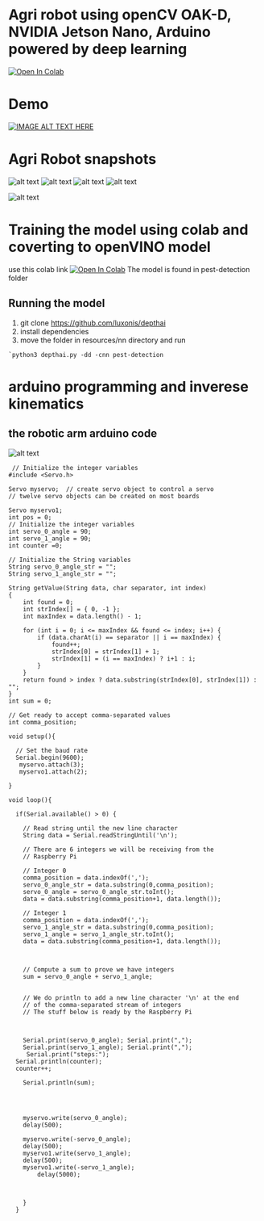 # Agri robot using openCV OAK-D, NVIDIA Jetson Nano, Arduino powered by deep learning
[![Open In Colab](https://colab.research.google.com/assets/colab-badge.svg)](https://colab.research.google.com/drive/1_K5FxxWU_yEn9JHKa6AOHjoY5Z5Prclv?usp=sharing)
# Demo
[![IMAGE ALT TEXT HERE](https://img.youtube.com/vi/lSZ1eWDyfjs/0.jpg)](https://www.youtube.com/watch?v=lSZ1eWDyfjs)

# Agri Robot snapshots
![alt text](https://github.com/kishorkuttan/Agri-Robot-/blob/master/IMG_20201101_151716.JPG)
![alt text](https://github.com/kishorkuttan/Agri-Robot-/blob/master/IMG_20201101_133147.JPG)
![alt text](https://github.com/kishorkuttan/Agri-Robot-/blob/master/IMG_20201101_133209.JPG)
![alt text](https://github.com/kishorkuttan/Agri-Robot-/blob/master/IMG_20201101_135119.JPG)

![alt text](https://github.com/kishorkuttan/Agri-Robot-/blob/master/IMG_20201101_133056.jpg)
# Training the model using colab and coverting to openVINO model
use this colab link 
[![Open In Colab](https://colab.research.google.com/assets/colab-badge.svg)](https://colab.research.google.com/drive/1_K5FxxWU_yEn9JHKa6AOHjoY5Z5Prclv?usp=sharing)
The model is found in pest-detection folder
## Running the model 
1. git clone https://github.com/luxonis/depthai
2. install dependencies
3. move the folder in resources/nn directory and run
```
`python3 depthai.py -dd -cnn pest-detection
```
# arduino programming and inverese kinematics
## the robotic arm arduino code
![alt text](https://github.com/kishorkuttan/Agri-Robot-/blob/master/IMG_20201101_133542.JPG)

```
 // Initialize the integer variables
#include <Servo.h>

Servo myservo;  // create servo object to control a servo
// twelve servo objects can be created on most boards

Servo myservo1;
int pos = 0;
// Initialize the integer variables
int servo_0_angle = 90;
int servo_1_angle = 90;
int counter =0;
 
// Initialize the String variables
String servo_0_angle_str = "";
String servo_1_angle_str = "";

String getValue(String data, char separator, int index)
{
    int found = 0;
    int strIndex[] = { 0, -1 };
    int maxIndex = data.length() - 1;

    for (int i = 0; i <= maxIndex && found <= index; i++) {
        if (data.charAt(i) == separator || i == maxIndex) {
            found++;
            strIndex[0] = strIndex[1] + 1;
            strIndex[1] = (i == maxIndex) ? i+1 : i;
        }
    }
    return found > index ? data.substring(strIndex[0], strIndex[1]) : "";
}
int sum = 0;
 
// Get ready to accept comma-separated values
int comma_position;
 
void setup(){
   
  // Set the baud rate  
  Serial.begin(9600);
   myservo.attach(3);
   myservo1.attach(2);
   
}
 
void loop(){
 
  if(Serial.available() > 0) {
 
    // Read string until the new line character
    String data = Serial.readStringUntil('\n');
 
    // There are 6 integers we will be receiving from the
    // Raspberry Pi
 
    // Integer 0
    comma_position = data.indexOf(',');   
    servo_0_angle_str = data.substring(0,comma_position);
    servo_0_angle = servo_0_angle_str.toInt();
    data = data.substring(comma_position+1, data.length());
 
    // Integer 1
    comma_position = data.indexOf(',');   
    servo_1_angle_str = data.substring(0,comma_position);
    servo_1_angle = servo_1_angle_str.toInt();
    data = data.substring(comma_position+1, data.length());
 
  
 
    // Compute a sum to prove we have integers
    sum = servo_0_angle + servo_1_angle;
    
 
    // We do println to add a new line character '\n' at the end
    // of the comma-separated stream of integers
    // The stuff below is ready by the Raspberry Pi



    Serial.print(servo_0_angle); Serial.print(",");
    Serial.print(servo_1_angle); Serial.print(",");
     Serial.print("steps:");
  Serial.println(counter);
  counter++;
  
    Serial.println(sum); 
   
      
   
 
    myservo.write(servo_0_angle);   
    delay(500);
              
    myservo.write(-servo_0_angle);   
    delay(500);
    myservo1.write(servo_1_angle);
    delay(500);      
    myservo1.write(-servo_1_angle);  
        delay(5000);   
    
             

    }
  }
```


